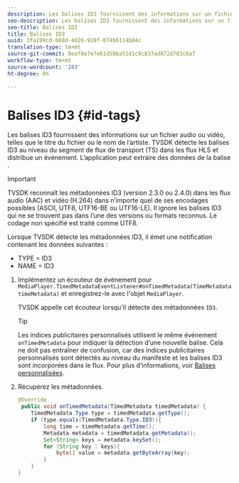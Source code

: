 ```yaml
---
description: Les balises ID3 fournissent des informations sur un fichier audio ou vidéo, telles que le titre du fichier ou le nom de l’artiste. TVSDK détecte les balises ID3 au niveau du segment de flux de transport (TS) dans les flux HLS et distribue un événement. L’application peut extraire des données de la balise .
seo-description: Les balises ID3 fournissent des informations sur un fichier audio ou vidéo, telles que le titre du fichier ou le nom de l’artiste. TVSDK détecte les balises ID3 au niveau du segment de flux de transport (TS) dans les flux HLS et distribue un événement. L’application peut extraire des données de la balise .
seo-title: Balises ID3
title: Balises ID3
uuid: 3fa199cd-668d-4d26-928f-074b6114b84c
translation-type: tm+mt
source-git-commit: 0eaf0e7e7e61d596a51d1c9c837ad072d703c6a7
workflow-type: tm+mt
source-wordcount: '283'
ht-degree: 0%

---
```



# Balises ID3 {#id-tags}

Les balises ID3 fournissent des informations sur un fichier audio ou vidéo, telles que le titre du fichier ou le nom de l’artiste. TVSDK détecte les balises ID3 au niveau du segment de flux de transport (TS) dans les flux HLS et distribue un événement. L’application peut extraire des données de la balise .

>[!IMPORTANT]
>
>TVSDK reconnaît les métadonnées ID3 (version 2.3.0 ou 2.4.0) dans les flux audio (AAC) et vidéo (H.264) dans n’importe quel de ses encodages possibles (ASCII, UTF8, UTF16-BE ou UTF16-LE). Il ignore les balises ID3 qui ne se trouvent pas dans l’une des versions ou formats reconnus. Le codage non spécifié est traité comme UTF8.

Lorsque TVSDK détecte les métadonnées ID3, il émet une notification contenant les données suivantes :

* TYPE = ID3
* NAME = ID3

1. Implémentez un écouteur de événement pour `MediaPlayer.TimedMetadataEventListener#onTimedMetadata(TimeMetadata timeMetadata)` et enregistrez-le avec l&#39;objet `MediaPlayer`.

   TVSDK appelle cet écouteur lorsqu’il détecte des métadonnées `ID3`.

   >[!TIP]
   >
   >Les indices publicitaires personnalisés utilisent le même événement `onTimedMetadata` pour indiquer la détection d’une nouvelle balise. Cela ne doit pas entraîner de confusion, car des indices publicitaires personnalisés sont détectés au niveau du manifeste et les balises ID3 sont incorporées dans le flux. Pour plus d’informations, voir [Balises personnalisées](../../tvsdk-2.7-for-android/ad-insertion/custom-tags-configure/c-psdk-android-2.7-custom-tags-configure.md).


1. Récupérez les métadonnées.

   ```java
   @Override 
    public void onTimedMetadata(TimedMetadata timedMetadata) { 
       TimedMetadata.Type type = timedMetadata.getType(); 
       if (type.equals(TimedMetadata.Type.ID3)){ 
           long time = timeMetadata.getTime(); 
           Metadata metadata = timedMetadata.getMetadata(); 
           Set<String> keys = metadata.keySet(); 
           for (String key : keys){ 
               byte[] value = metadata.getByteArray(key); 
           } 
       } 
   }
   ```

